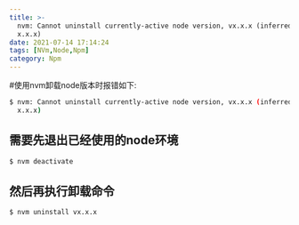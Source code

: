 ```yaml
---
title: >-
  nvm: Cannot uninstall currently-active node version, vx.x.x (inferred from
  x.x.x)
date: 2021-07-14 17:14:24
tags: [NVm,Node,Npm]
category: Npm
---
```


#使用nvm卸载node版本时报错如下:
```bash
$ nvm: Cannot uninstall currently-active node version, vx.x.x (inferred from
  x.x.x)
```

## 需要先退出已经使用的node环境
```bash
$ nvm deactivate
```

## 然后再执行卸载命令
```bash
$ nvm uninstall vx.x.x
```
